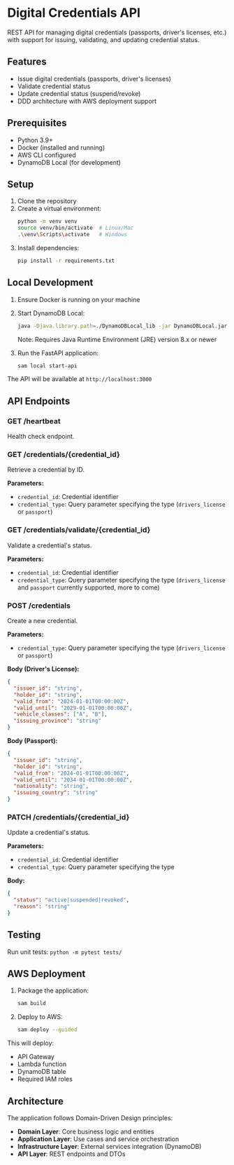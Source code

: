 # Digital Credentials API

REST API for managing digital credentials (passports, driver's licenses, etc.) with support for issuing, validating, and updating credential status.

## Features

- Issue digital credentials (passports, driver's licenses)
- Validate credential status
- Update credential status (suspend/revoke)
- DDD architecture with AWS deployment support

## Prerequisites

- Python 3.9+
- Docker (installed and running)
- AWS CLI configured
- DynamoDB Local (for development)

## Setup

1. Clone the repository
2. Create a virtual environment:
    ```bash
    python -m venv venv
    source venv/bin/activate  # Linux/Mac
    .\venv\Scripts\activate   # Windows
    ```
3. Install dependencies:
    ```bash
    pip install -r requirements.txt
    ```

## Local Development

1. Ensure Docker is running on your machine
2. Start DynamoDB Local:
    ```bash
    java -Djava.library.path=./DynamoDBLocal_lib -jar DynamoDBLocal.jar -sharedDb
    ```
   Note: Requires Java Runtime Environment (JRE) version 8.x or newer


3. Run the FastAPI application:
    ```bash
    sam local start-api
    ```

The API will be available at `http://localhost:3000`

## API Endpoints

### GET /heartbeat
Health check endpoint.

### GET /credentials/{credential_id}
Retrieve a credential by ID.

**Parameters:**
- `credential_id`: Credential identifier
- `credential_type`: Query parameter specifying the type (`drivers_license` or `passport`)

### GET /credentials/validate/{credential_id}
Validate a credential's status.

**Parameters:**
- `credential_id`: Credential identifier
- `credential_type`: Query parameter specifying the type (`drivers_license` and `passport` currently supported, more to come)

### POST /credentials
Create a new credential.

**Parameters:**
- `credential_type`: Query parameter specifying the type (`drivers_license` or `passport`)

**Body (Driver's License):**
```json
{
  "issuer_id": "string",
  "holder_id": "string",
  "valid_from": "2024-01-01T00:00:00Z",
  "valid_until": "2029-01-01T00:00:00Z",
  "vehicle_classes": ["A", "B"],
  "issuing_province": "string"
}
```

**Body (Passport):**
```json
{
  "issuer_id": "string",
  "holder_id": "string",
  "valid_from": "2024-01-01T00:00:00Z",
  "valid_until": "2034-01-01T00:00:00Z",
  "nationality": "string",
  "issuing_country": "string"
}
```

### PATCH /credentials/{credential_id}
Update a credential's status.

**Parameters:**
- `credential_id`: Credential identifier
- `credential_type`: Query parameter specifying the type

**Body:**
```json
{
  "status": "active|suspended|revoked",
  "reason": "string"
}
```

## Testing

Run unit tests:
    ```
    python -m pytest tests/
    ```


## AWS Deployment

1. Package the application:
    ```bash
    sam build
    ```

2. Deploy to AWS:
    ```bash
    sam deploy --guided
    ```

This will deploy:
- API Gateway
- Lambda function
- DynamoDB table
- Required IAM roles

## Architecture

The application follows Domain-Driven Design principles:

- **Domain Layer**: Core business logic and entities
- **Application Layer**: Use cases and service orchestration
- **Infrastructure Layer**: External services integration (DynamoDB)
- **API Layer**: REST endpoints and DTOs

